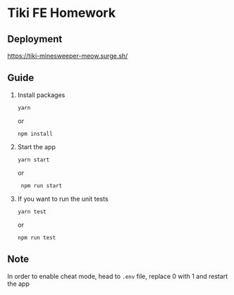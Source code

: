 # Tiki FE Homework

## Deployment
https://tiki-minesweeper-meow.surge.sh/

## Guide

1. Install packages
    ```
    yarn
    ```
    or
    ```
    npm install
    ```

2. Start the app
    ```
    yarn start
    ```
   or
   ```
    npm run start
   ```
   
3. If you want to run the unit tests

    ```
    yarn test
    ```
   or
   ```
   npm run test
   ```

## Note   
In order to enable cheat mode, head to `.env` file, replace 0 with 1 and restart the app
